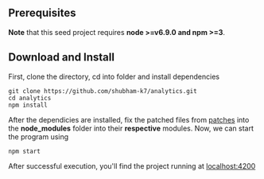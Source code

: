 ## Prerequisites
**Note** that this seed project requires  **node >=v6.9.0 and npm >=3**.
## Download and Install
First, clone the directory, cd into folder and install dependencies
```
git clone https://github.com/shubham-k7/analytics.git
cd analytics
npm install
```
After the dependicies are installed, fix the patched files from [patches](https://github.com/shubham-k7/analytics/tree/master/patches) into the **node_modules** folder into their **respective** modules.
Now, we can start the program using
```
npm start
```
After successful execution, you'll find the project running at [localhost:4200](http://localhost:4200)
